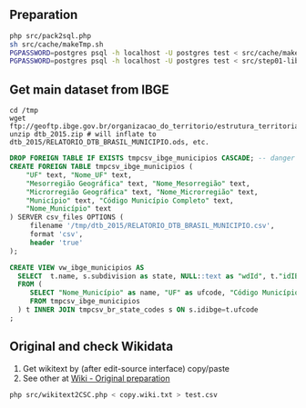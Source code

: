 ## Preparation

```sh
php src/pack2sql.php
sh src/cache/makeTmp.sh
PGPASSWORD=postgres psql -h localhost -U postgres test < src/cache/makeTmp.sql
PGPASSWORD=postgres psql -h localhost -U postgres test < src/step01-lib.sql
```

## Get main dataset from IBGE

```
cd /tmp
wget ftp://geoftp.ibge.gov.br/organizacao_do_territorio/estrutura_territorial/divisao_territorial/2015/dtb_2015.zip
unzip dtb_2015.zip # will inflate to dtb_2015/RELATORIO_DTB_BRASIL_MUNICIPIO.ods, etc.  
```
```sql
DROP FOREIGN TABLE IF EXISTS tmpcsv_ibge_municipios CASCADE; -- danger drop VIEWS
CREATE FOREIGN TABLE tmpcsv_ibge_municipios (
    "UF" text, "Nome_UF" text, 
    "Mesorregião Geográfica" text, "Nome_Mesorregião" text, 
    "Microrregião Geográfica" text, "Nome_Microrregião" text, 
    "Município" text, "Código Município Completo" text, 
    "Nome_Município" text
) SERVER csv_files OPTIONS ( 
     filename '/tmp/dtb_2015/RELATORIO_DTB_BRASIL_MUNICIPIO.csv',
     format 'csv',
     header 'true'
);

CREATE VIEW vw_ibge_municipios AS
  SELECT  t.name, s.subdivision as state, NULL::text as "wdId", t."idIBGE", oficial.name2lex(t.name) as "lexLabel"
  FROM (
     SELECT "Nome_Município" as name, "UF" as ufcode, "Código Município Completo" as "idIBGE"
     FROM tmpcsv_ibge_municipios
  ) t INNER JOIN tmpcsv_br_state_codes s ON s.idibge=t.ufcode
;
```

## Original and check Wikidata

1. Get wikitext by (after edit-source interface) copy/paste 
2. See other at [Wiki - Original preparation](https://github.com/datasets-br/city-codes/wiki/Original-preparation)

```sh
php src/wikitext2CSC.php < copy.wiki.txt > test.csv
```


